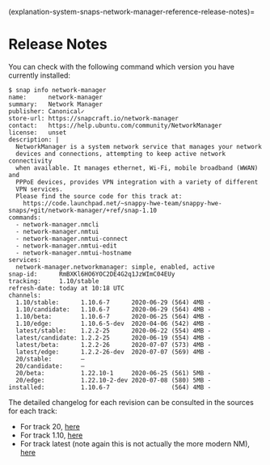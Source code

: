 (explanation-system-snaps-network-manager-reference-release-notes)=
# Release Notes


You can check with the following command which version you have currently installed:

```
$ snap info network-manager
name:      network-manager
summary:   Network Manager
publisher: Canonical✓
store-url: https://snapcraft.io/network-manager
contact:   https://help.ubuntu.com/community/NetworkManager
license:   unset
description: |
  NetworkManager is a system network service that manages your network
  devices and connections, attempting to keep active network connectivity
  when available. It manages ethernet, Wi-Fi, mobile broadband (WWAN) and
  PPPoE devices, provides VPN integration with a variety of different
  VPN services.
  Please find the source code for this track at:
    https://code.launchpad.net/~snappy-hwe-team/snappy-hwe-snaps/+git/network-manager/+ref/snap-1.10
commands:
  - network-manager.nmcli
  - network-manager.nmtui
  - network-manager.nmtui-connect
  - network-manager.nmtui-edit
  - network-manager.nmtui-hostname
services:
  network-manager.networkmanager: simple, enabled, active
snap-id:      RmBXKl6HO6YOC2DE4G2q1JzWImC04EUy
tracking:     1.10/stable
refresh-date: today at 10:18 UTC
channels:
  1.10/stable:      1.10.6-7      2020-06-29 (564) 4MB -
  1.10/candidate:   1.10.6-7      2020-06-29 (564) 4MB -
  1.10/beta:        1.10.6-7      2020-06-25 (564) 4MB -
  1.10/edge:        1.10.6-5-dev  2020-04-06 (542) 4MB -
  latest/stable:    1.2.2-25      2020-06-22 (554) 4MB -
  latest/candidate: 1.2.2-25      2020-06-19 (554) 4MB -
  latest/beta:      1.2.2-26      2020-07-07 (573) 4MB -
  latest/edge:      1.2.2-26-dev  2020-07-07 (569) 4MB -
  20/stable:        –                                  
  20/candidate:     –                                  
  20/beta:          1.22.10-1     2020-06-25 (561) 5MB -
  20/edge:          1.22.10-2-dev 2020-07-08 (580) 5MB -
installed:          1.10.6-7                 (564) 4MB -
```

The detailed changelog for each revision can be consulted in the sources for each track:

* For track 20, [here](https://git.launchpad.net/~snappy-hwe-team/snappy-hwe-snaps/+git/network-manager/tree/ChangeLog?h=snap-20)
* For track 1.10, [here](https://git.launchpad.net/~snappy-hwe-team/snappy-hwe-snaps/+git/network-manager/tree/ChangeLog?h=snap-1.10)
* For track latest (note again this is not actually the more modern NM), [here](https://git.launchpad.net/~snappy-hwe-team/snappy-hwe-snaps/+git/network-manager/tree/ChangeLog)

